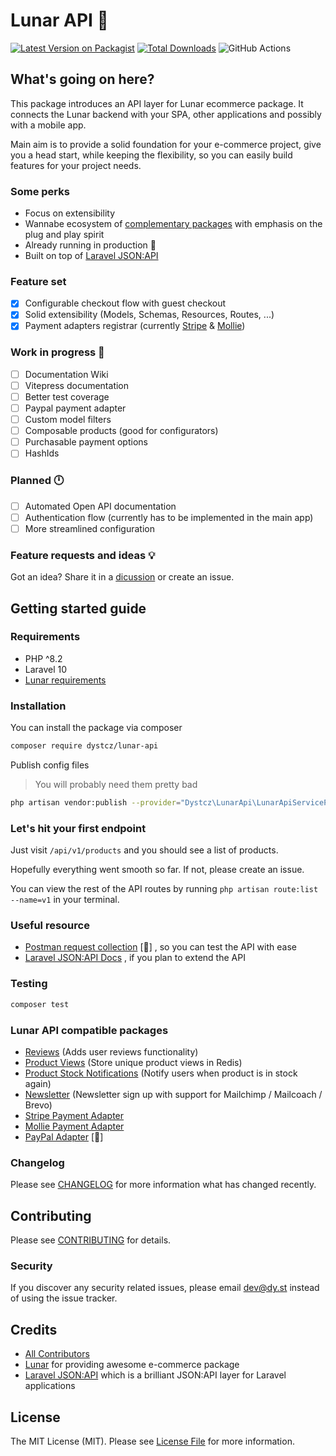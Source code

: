 # Lunar API 🪬

[![Latest Version on Packagist](https://img.shields.io/packagist/v/dystcz/lunar-api.svg?style=flat-square)](https://packagist.org/packages/dystcz/lunar-api)
[![Total Downloads](https://img.shields.io/packagist/dt/dystcz/lunar-api.svg?style=flat-square)](https://packagist.org/packages/dystcz/lunar-api)
![GitHub Actions](https://github.com/dystcz/lunar-api/actions/workflows/tests.yaml/badge.svg)

## What's going on here?

This package introduces an API layer for Lunar ecommerce package.
It connects the Lunar backend with your SPA, other applications
and possibly with a mobile app.

Main aim is to provide a solid foundation for your e-commerce project,
give you a head start, while keeping the flexibility, so you
can easily build features for your project needs.

### Some perks

- Focus on extensibility
- Wannabe ecosystem of [complementary packages](#lunar-api-compatible-packages)
with emphasis on the plug and play spirit
- Already running in production 🤫
- Built on top of [Laravel JSON:API](https://github.com/laravel-json-api/laravel)

### Feature set

- [x] Configurable checkout flow with guest checkout
- [x] Solid extensibility (Models, Schemas, Resources, Routes, ...)
- [x] Payment adapters registrar
(currently [Stripe](https://github.com/dystcz/lunar-api-stripe-adapter)
& [Mollie](https://github.com/pixelpillow/lunar-api-mollie-adapter))

### Work in progress 🚧

- [ ] Documentation Wiki
- [ ] Vitepress documentation
- [ ] Better test coverage
- [ ] Paypal payment adapter
- [ ] Custom model filters
- [ ] Composable products (good for configurators)
- [ ] Purchasable payment options
- [ ] HashIds

### Planned 🕛

- [ ] Automated Open API documentation
- [ ] Authentication flow (currently has to be implemented in the main app)
- [ ] More streamlined configuration

### Feature requests and ideas 💡

Got an idea? Share it in a [dicussion](https://github.com/dystcz/lunar-api/discussions/categories/ideas)
or create an issue.

## Getting started guide

### Requirements

- PHP ^8.2
- Laravel 10
- [Lunar requirements](https://docs.lunarphp.io/core/installation.html#server-requirements)

### Installation

You can install the package via composer

```bash
composer require dystcz/lunar-api
```

Publish config files

> You will probably need them pretty bad

```bash
php artisan vendor:publish --provider="Dystcz\LunarApi\LunarApiServiceProvider" --tag="lunar-api"
```

### Let's hit your first endpoint

Just visit `/api/v1/products` and you should see a list of products.

Hopefully everything went smooth so far. If not, please create an issue.

You can view the rest of the API routes by running `php artisan route:list --name=v1` in your terminal.

### Useful resource

- [Postman request collection](postman_collection.json) [🚧]
, so you can test the API with ease
- [Laravel JSON:API Docs](https://laraveljsonapi.io/docs/3.0/)
, if you plan to extend the API

### Testing

```bash
composer test
```

### Lunar API compatible packages

- [Reviews](https://github.com/dystcz/lunar-api-reviews) (Adds user reviews functionality)
- [Product Views](https://github.com/dystcz/lunar-api-product-views)
 (Store unique product views in Redis)
- [Product Stock Notifications](https://github.com/dystcz/lunar-api-product-notifications)
 (Notify users when product is in stock again)
- [Newsletter](https://github.com/dystcz/lunar-api-newsletter)
 (Newsletter sign up with support for Mailchimp / Mailcoach / Brevo)
- [Stripe Payment Adapter](https://github.com/dystcz/lunar-api-stripe-adapter)
- [Mollie Payment Adapter](https://github.com/pixelpillow/lunar-api-mollie-adapter)
- [PayPal Adapter](https://github.com/dystcz/lunar-api-paypal-adapter) [🚧]

### Changelog

Please see [CHANGELOG](CHANGELOG.md) for more information what has changed recently.

## Contributing

Please see [CONTRIBUTING](CONTRIBUTING.md) for details.

### Security

If you discover any security related issues, please email dev@dy.st instead of using the issue tracker.

## Credits

- [All Contributors](../../contributors)
- [Lunar](https://github.com/lunarphp/lunar) for providing awesome e-commerce package
- [Laravel JSON:API](https://github.com/laravel-json-api/laravel)
 which is a brilliant JSON:API layer for Laravel applications

## License

The MIT License (MIT). Please see [License File](LICENSE.md) for more information.
